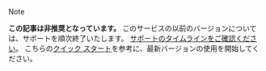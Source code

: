 >[!Note]
>**この記事は非推奨となっています。** このサービスの以前のバージョンについては、サポートを順次終了いたします。 [サポートのタイムラインをご確認ください](../articles/machine-learning/service/overview-what-happened-to-workbench.md#timeline)。 こちらの[クイック スタート](../articles/machine-learning/service/index.yml)を参考に、最新バージョンの使用を開始してください。